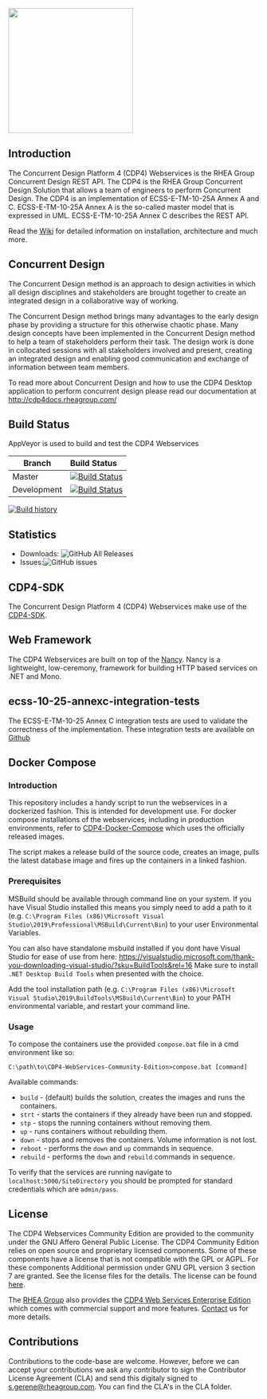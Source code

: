 <img src="https://github.com/RHEAGROUP/CDP4-WebServices-Community-Edition/raw/master/CDP-Community-Edition.png" width="250">

## Introduction

The Concurrent Design Platform 4 (CDP4) Webservices is the RHEA Group Concurrent Design REST API. The CDP4 is the RHEA Group Concurrent Design Solution that allows a team of engineers to perform Concurrent Design. The CDP4 is an implementation of ECSS-E-TM-10-25A Annex A and C. ECSS-E-TM-10-25A Annex A is the so-called master model that is expressed in UML. ECSS-E-TM-10-25A Annex C describes the REST API. 

Read the [Wiki](https://github.com/RHEAGROUP/CDP4-WebServices-Community-Edition/wiki) for detailed information on installation, architecture and much more.

## Concurrent Design

The Concurrent Design method is an approach to design activities in which all design disciplines and stakeholders are brought together to create an integrated design in a collaborative way of working.

The Concurrent Design method brings many advantages to the early design phase by providing a structure for this otherwise chaotic phase. Many design concepts have been implemented in the Concurrent Design method to help a team of stakeholders perform their task. The design work is done in collocated sessions with all stakeholders involved and present, creating an integrated design and enabling good communication and exchange of information between team members.

To read more about Concurrent Design and how to use the CDP4 Desktop application to perform concurrent design please read our documentation at http://cdp4docs.rheagroup.com/

## Build Status

AppVeyor is used to build and test the CDP4 Webservices

Branch | Build Status
------- | :------------
Master |  [![Build Status](https://ci.appveyor.com/api/projects/status/ojrxyxsnwtfd6med/branch/master?svg=true)](https://ci.appveyor.com/api/projects/status/ojrxyxsnwtfd6med)
Development |  [![Build Status](https://ci.appveyor.com/api/projects/status/ojrxyxsnwtfd6med/branch/development?svg=true)](https://ci.appveyor.com/api/projects/status/ojrxyxsnwtfd6med)

[![Build history](https://buildstats.info/appveyor/chart/samatrhea/cdp4-webservices-community-edition)](https://ci.appveyor.com/project/samatrhea/cdp4-webservices-community-edition/history)

## Statistics

  - Downloads: ![GitHub All Releases](https://img.shields.io/github/downloads/RHEAGROUP/CDP4-WebServices-Community-Edition/total.svg)
  - Issues:![GitHub issues](https://img.shields.io/github/issues/RHEAGROUP/CDP4-WebServices-Community-Edition.svg)

## CDP4-SDK

The Concurrent Design Platform 4 (CDP4) Webservices make use of the [CDP4-SDK](http://sdk.cdp4.org/).

## Web Framework

The CDP4 Webservices are built on top of the [Nancy](http://nancyfx.org/). Nancy is a lightweight, low-ceremony, framework for building HTTP based services on .NET and Mono. 

## ecss-10-25-annexc-integration-tests

The ECSS-E-TM-10-25 Annex C integration tests are used to validate the correctness of the implementation. These integration tests are available on [Github](https://github.com/RHEAGROUP/ecss-10-25-annexc-integration-tests)

## Docker Compose

### Introduction

This repository includes a handy script to run the webservices in a dockerized fashion. This is intended for development use. For docker compose installations of the webservices, including in production environments, refer to [CDP4-Docker-Compose](https://github.com/RHEAGROUP/CDP4-Docker-Compose) which uses the officially released images.

The script makes a release build of the source code, creates an image, pulls the latest database image and fires up the containers in a linked fashion.

### Prerequisites

MSBuild should be available through command line on your system. If you have Visual Studio installed this means you simply need to add a path to it (e.g. `C:\Program Files (x86)\Microsoft Visual Studio\2019\Professional\MSBuild\Current\Bin`) to your user Environmental Variables.

You can also have standalone msbuild installed if you dont have Visual Studio for ease of use from here: https://visualstudio.microsoft.com/thank-you-downloading-visual-studio/?sku=BuildTools&rel=16 Make sure to install `.NET Desktop Build Tools` when presented with the choice.

Add the tool installation path (e.g. `C:\Program Files (x86)\Microsoft Visual Studio\2019\BuildTools\MSBuild\Current\Bin`) to your PATH environmental variable, and restart your command line.

### Usage

To compose the containers use the provided `compose.bat` file in a cmd environment like so:

```
C:\path\to\CDP4-WebServices-Community-Edition>compose.bat [command]
```

Available commands:

- `build` - (default) builds the solution, creates the images and runs the containers.
- `strt` - starts the containers if they already have been run and stopped.
- `stp` - stops the running containers without removing them.
- `up` - runs containers without rebuilding them.
- `down` - stops and removes the containers. Volume information is not lost.
- `reboot` - performs the `down` and `up` commands in sequence.
- `rebuild` - performs the `down` and `rebuild` commands in sequence.

To verify that the services are running navigate to `localhost:5000/SiteDirectory` you should be prompted for standard credentials which are `admin/pass`.

## License

The CDP4 Webservices Community Edition are provided to the community under the GNU Affero General Public License. The CDP4 Community Edition relies on open source and proprietary licensed components. Some of these components have a license that is not compatible with the GPL or AGPL. For these components Additional permission under GNU GPL version 3 section 7 are granted. See the license files for the details. The license can be found [here](LICENSE).

The [RHEA Group](https://www.rheagroup.com) also provides the [CDP4 Web Services Enterprise Edition](https://github.com/RHEAGROUP/CDP4-WebServices-Community-Edition/wiki/CDP4-Web-Services-Enterprise-Edition) which comes with commercial support and more features. [Contact](https://www.rheagroup.com/contact) us for more details.

## Contributions

Contributions to the code-base are welcome. However, before we can accept your contributions we ask any contributor to sign the Contributor License Agreement (CLA) and send this digitaly signed to s.gerene@rheagroup.com. You can find the CLA's in the CLA folder.
